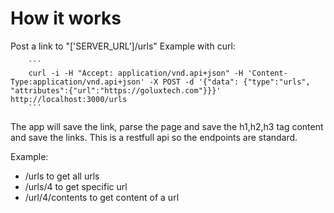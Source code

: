 # How it works

Post a link to "['SERVER_URL']/urls" 
Example with curl:

		```
		curl -i -H "Accept: application/vnd.api+json" -H 'Content-Type:application/vnd.api+json' -X POST -d '{"data": {"type":"urls", "attributes":{"url":"https://goluxtech.com"}}}' http://localhost:3000/urls
		```

The app will save the link, parse the page and save the h1,h2,h3 tag content and
save the links. This is a restfull api so the endpoints are standard.

Example:
* /urls to get all urls
* /urls/4 to get specific url
* /url/4/contents to get content of a url
